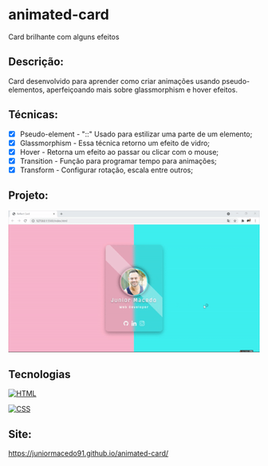 # animated-card
Card brilhante com alguns efeitos

## Descrição:
Card desenvolvido para aprender como criar animações usando pseudo-elementos, aperfeiçoando mais sobre glassmorphism e hover efeitos.

## Técnicas:

 - [x] Pseudo-element - "::" Usado para estilizar uma parte de um elemento;
 - [x] Glassmorphism - Essa técnica retorno um efeito de vidro;
 - [x] Hover - Retorna um efeito ao passar ou clicar com o mouse;
 - [x] Transition - Função para programar tempo para animações;
 - [x] Transform - Configurar rotação, escala entre outros;

## Projeto:

<p align="center">
  <img src="animated-card.gif" width="700px">
</p>

## Tecnologias

[![HTML](https://img.shields.io/badge/HTML-red?style=for-the-badge&logo=HTML5&labelColor=black)](https://github.com/JuniorMacedo91)

[![CSS](https://img.shields.io/badge/CSS3-blue?style=for-the-badge&logo=CSS3&labelColor=black)](https://github.com/JuniorMacedo91)

## Site:
https://juniormacedo91.github.io/animated-card/

